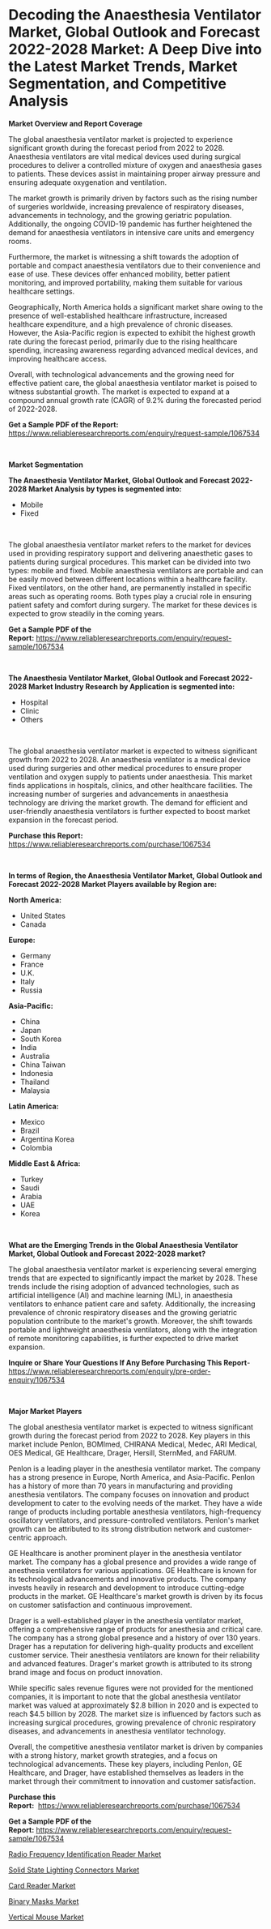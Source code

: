 <p><h1>Decoding the Anaesthesia Ventilator Market, Global Outlook and Forecast 2022-2028 Market: A Deep Dive into the Latest Market Trends, Market Segmentation, and Competitive Analysis</h1></p><p><strong>Market Overview and Report Coverage</strong></p>
<p><p>The global anaesthesia ventilator market is projected to experience significant growth during the forecast period from 2022 to 2028. Anaesthesia ventilators are vital medical devices used during surgical procedures to deliver a controlled mixture of oxygen and anaesthesia gases to patients. These devices assist in maintaining proper airway pressure and ensuring adequate oxygenation and ventilation. </p><p>The market growth is primarily driven by factors such as the rising number of surgeries worldwide, increasing prevalence of respiratory diseases, advancements in technology, and the growing geriatric population. Additionally, the ongoing COVID-19 pandemic has further heightened the demand for anaesthesia ventilators in intensive care units and emergency rooms.</p><p>Furthermore, the market is witnessing a shift towards the adoption of portable and compact anaesthesia ventilators due to their convenience and ease of use. These devices offer enhanced mobility, better patient monitoring, and improved portability, making them suitable for various healthcare settings.</p><p>Geographically, North America holds a significant market share owing to the presence of well-established healthcare infrastructure, increased healthcare expenditure, and a high prevalence of chronic diseases. However, the Asia-Pacific region is expected to exhibit the highest growth rate during the forecast period, primarily due to the rising healthcare spending, increasing awareness regarding advanced medical devices, and improving healthcare access.</p><p>Overall, with technological advancements and the growing need for effective patient care, the global anaesthesia ventilator market is poised to witness substantial growth. The market is expected to expand at a compound annual growth rate (CAGR) of 9.2% during the forecasted period of 2022-2028.</p></p>
<p><strong>Get a Sample PDF of the Report:</strong> <a href="https://www.reliableresearchreports.com/enquiry/request-sample/1067534">https://www.reliableresearchreports.com/enquiry/request-sample/1067534</a></p>
<p>&nbsp;</p>
<p><strong>Market Segmentation</strong></p>
<p><strong>The Anaesthesia Ventilator Market, Global Outlook and Forecast 2022-2028 Market Analysis by types is segmented into:</strong></p>
<p><ul><li>Mobile</li><li>Fixed</li></ul></p>
<p>&nbsp;</p>
<p><p>The global anaesthesia ventilator market refers to the market for devices used in providing respiratory support and delivering anaesthetic gases to patients during surgical procedures. This market can be divided into two types: mobile and fixed. Mobile anaesthesia ventilators are portable and can be easily moved between different locations within a healthcare facility. Fixed ventilators, on the other hand, are permanently installed in specific areas such as operating rooms. Both types play a crucial role in ensuring patient safety and comfort during surgery. The market for these devices is expected to grow steadily in the coming years.</p></p>
<p><strong>Get a Sample PDF of the Report:</strong>&nbsp;<a href="https://www.reliableresearchreports.com/enquiry/request-sample/1067534">https://www.reliableresearchreports.com/enquiry/request-sample/1067534</a></p>
<p>&nbsp;</p>
<p><strong>The Anaesthesia Ventilator Market, Global Outlook and Forecast 2022-2028 Market Industry Research by Application is segmented into:</strong></p>
<p><ul><li>Hospital</li><li>Clinic</li><li>Others</li></ul></p>
<p>&nbsp;</p>
<p><p>The global anaesthesia ventilator market is expected to witness significant growth from 2022 to 2028. An anaesthesia ventilator is a medical device used during surgeries and other medical procedures to ensure proper ventilation and oxygen supply to patients under anaesthesia. This market finds applications in hospitals, clinics, and other healthcare facilities. The increasing number of surgeries and advancements in anaesthesia technology are driving the market growth. The demand for efficient and user-friendly anaesthesia ventilators is further expected to boost market expansion in the forecast period.</p></p>
<p><strong>Purchase this Report:</strong>&nbsp; <a href="https://www.reliableresearchreports.com/purchase/1067534">https://www.reliableresearchreports.com/purchase/1067534</a></p>
<p>&nbsp;</p>
<p><strong>In terms of Region, the Anaesthesia Ventilator Market, Global Outlook and Forecast 2022-2028 Market Players available by Region are:</strong></p>
<p>
    <p> <strong> North America: </strong>
        <ul>
            <li>United States</li>
            <li>Canada</li>
        </ul>
        </p> 
    <p> <strong> Europe: </strong>
        <ul>
            <li>Germany</li>
            <li>France</li>
            <li>U.K.</li>
            <li>Italy</li>
            <li>Russia</li>
        </ul>
        </p> 
    <p> <strong> Asia-Pacific: </strong>
        <ul>
            <li>China</li>
            <li>Japan</li>
            <li>South Korea</li>
            <li>India</li>
            <li>Australia</li>
            <li>China Taiwan</li>
            <li>Indonesia</li>
            <li>Thailand</li>
            <li>Malaysia</li>
        </ul>
        </p> 
    <p> <strong> Latin America: </strong>
        <ul>
            <li>Mexico</li>
            <li>Brazil</li>
            <li>Argentina Korea</li>
            <li>Colombia</li>
        </ul>
        </p> 
    <p> <strong> Middle East & Africa: </strong>
        <ul>
            <li>Turkey</li>
            <li>Saudi</li>
            <li>Arabia</li>
            <li>UAE</li>
            <li>Korea</li>
        </ul>
    </p>
    </p>
<p>&nbsp;</p>
<p><strong>What are the Emerging Trends in the Global Anaesthesia Ventilator Market, Global Outlook and Forecast 2022-2028 market?</strong></p>
<p><p>The global anaesthesia ventilator market is experiencing several emerging trends that are expected to significantly impact the market by 2028. These trends include the rising adoption of advanced technologies, such as artificial intelligence (AI) and machine learning (ML), in anaesthesia ventilators to enhance patient care and safety. Additionally, the increasing prevalence of chronic respiratory diseases and the growing geriatric population contribute to the market's growth. Moreover, the shift towards portable and lightweight anaesthesia ventilators, along with the integration of remote monitoring capabilities, is further expected to drive market expansion.</p></p>
<p><strong>Inquire or Share Your Questions If Any Before Purchasing This Report</strong>- <a href="https://www.reliableresearchreports.com/enquiry/pre-order-enquiry/1067534">https://www.reliableresearchreports.com/enquiry/pre-order-enquiry/1067534</a></p>
<p>&nbsp;</p>
<p><strong>Major Market Players</strong></p>
<p><p>The global anesthesia ventilator market is expected to witness significant growth during the forecast period from 2022 to 2028. Key players in this market include Penlon, BOMImed, CHIRANA Medical, Medec, ARI Medical, OES Medical, GE Healthcare, Drager, Hersill, SternMed, and FARUM.</p><p>Penlon is a leading player in the anesthesia ventilator market. The company has a strong presence in Europe, North America, and Asia-Pacific. Penlon has a history of more than 70 years in manufacturing and providing anesthesia ventilators. The company focuses on innovation and product development to cater to the evolving needs of the market. They have a wide range of products including portable anesthesia ventilators, high-frequency oscillatory ventilators, and pressure-controlled ventilators. Penlon's market growth can be attributed to its strong distribution network and customer-centric approach.</p><p>GE Healthcare is another prominent player in the anesthesia ventilator market. The company has a global presence and provides a wide range of anesthesia ventilators for various applications. GE Healthcare is known for its technological advancements and innovative products. The company invests heavily in research and development to introduce cutting-edge products in the market. GE Healthcare's market growth is driven by its focus on customer satisfaction and continuous improvement.</p><p>Drager is a well-established player in the anesthesia ventilator market, offering a comprehensive range of products for anesthesia and critical care. The company has a strong global presence and a history of over 130 years. Drager has a reputation for delivering high-quality products and excellent customer service. Their anesthesia ventilators are known for their reliability and advanced features. Drager's market growth is attributed to its strong brand image and focus on product innovation.</p><p>While specific sales revenue figures were not provided for the mentioned companies, it is important to note that the global anesthesia ventilator market was valued at approximately $2.8 billion in 2020 and is expected to reach $4.5 billion by 2028. The market size is influenced by factors such as increasing surgical procedures, growing prevalence of chronic respiratory diseases, and advancements in anesthesia ventilator technology.</p><p>Overall, the competitive anesthesia ventilator market is driven by companies with a strong history, market growth strategies, and a focus on technological advancements. These key players, including Penlon, GE Healthcare, and Drager, have established themselves as leaders in the market through their commitment to innovation and customer satisfaction.</p></p>
<p><strong>Purchase this Report:</strong>&nbsp;&nbsp;<a href="https://www.reliableresearchreports.com/purchase/1067534">https://www.reliableresearchreports.com/purchase/1067534</a></p>
<p></p>
<p><strong>Get a Sample PDF of the Report:</strong>&nbsp;<a href="https://www.reliableresearchreports.com/enquiry/request-sample/1067534">https://www.reliableresearchreports.com/enquiry/request-sample/1067534</a></p>
<p><p><a href="https://medium.com/@twiladurgan/radio-frequency-identification-reader-market-size-growth-forecast-2023-2030-7680cf7fa971">Radio Frequency Identification Reader Market</a></p><p><a href="https://www.linkedin.com/pulse/solid-state-lighting-connectors-market-research-report-kcphe/">Solid State Lighting Connectors Market</a></p><p><a href="https://www.linkedin.com/pulse/card-reader-market-insights-players-forecast-till-2030-nqcye/">Card Reader Market</a></p><p><a href="https://www.reportprime.com/binary-masks-r5747">Binary Masks Market</a></p><p><a href="https://medium.com/@linabernier/vertical-mouse-market-size-growth-forecast-2023-2030-37f7d6dd6bb6">Vertical Mouse Market</a></p></p>